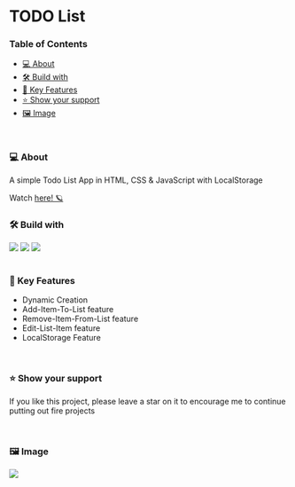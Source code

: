 <h1>TODO List</h1>
<h3 font-size="20px">Table of Contents</h2>
<ul>
  <li><a href="#about">💻 About</a></li>
  <li><a href="#-built-with-">🛠 Build with</li>
  <li><a href="#key-feachers">🔭 Key Features</a></li>
  <li><a href="#support">⭐️ Show your support</a></li>
  <li><a href="#image">🖼️ Image</a></li>
</ul>

<br>

<h3>💻 About<a name="about"></a></h3>
<p>A simple Todo List App in HTML, CSS & JavaScript with LocalStorage</p> Watch <a href="https://o-julia-o.github.io/Todo_List/">here! 🪐</a> 
<br>

<h3>🛠 Build with<a name="-built-with-"></a></h3>
<div>
<img src="https://img.shields.io/badge/javascript-%23323330.svg?style=for-the-badge&logo=javascript&logoColor=%23F7DF1E">
<img src="https://img.shields.io/badge/html5-%23E34F26.svg?style=for-the-badge&logo=html5&logoColor=white">
<img src="https://img.shields.io/badge/css3-%231572B6.svg?style=for-the-badge&logo=css3&logoColor=white">
</div>
<br>

<h3>🔭 Key Features<a name="key-feachers"></a></h3>

<ul>
  <li>Dynamic Creation</li>
  <li>Add-Item-To-List feature</li>
  <li>Remove-Item-From-List feature</li>
  <li>Edit-List-Item feature</li>
  <li>LocalStorage Feature</li>
</ul>
<br>

<h3>⭐️ Show your support<a name="support"></a></h3>
<p>If you like this project, please leave a star on it to encourage me to continue putting out fire projects</p>
<br>

<h3>🖼️ Image<a name="image"></a></h3>

<img src="https://github.com/O-Julia-O/Todo_List/assets/81177974/7bec2927-d0fc-49a7-9e6a-bce79b678202">
